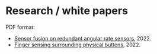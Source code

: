 # Research / white papers

PDF format:
- [Sensor fusion on redundant angular rate sensors](https://marcos-diaz.github.io/research/multiple_ars/multiple_ars.pdf), 2022.
- [Finger sensing surrounding physical buttons](https://marcos-diaz.github.io/research/finger_sensing/finger_sensing.pdf), 2022.

